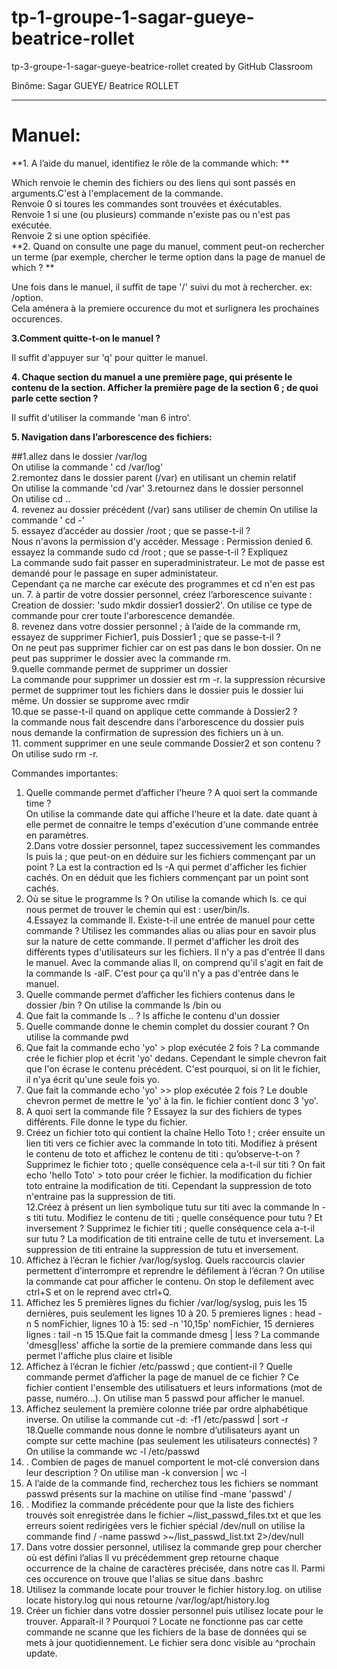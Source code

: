 # tp-1-groupe-1-sagar-gueye-beatrice-rollet
tp-3-groupe-1-sagar-gueye-beatrice-rollet created by GitHub Classroom <br>

Binôme: Sagar GUEYE/ Beatrice ROLLET
***********
Manuel:
==========
**1. A l’aide du manuel, identifiez le rôle de la commande which: ** 

Which renvoie le chemin des fichiers ou des liens qui sont passés en arguments.C'est à l'emplacement de la commande.   
Renvoie 0 si toures les commandes sont trouvées et éxécutables.  
Renvoie 1 si une (ou plusieurs) commande n'existe pas ou n'est pas exécutée.  
Renvoie 2 si une option spécifiée.    
**2. Quand on consulte une page du manuel, comment peut-on rechercher un terme (par exemple, chercher le terme option dans la page de manuel de which ? ** 

Une fois dans le manuel, il suffit de tape '/' suivi du mot à rechercher. ex: /option.  
Cela aménera à la premiere occurence du mot et surlignera les prochaines occurences.  

**3.Comment quitte-t-on le manuel ?**

Il suffit d'appuyer sur 'q' pour quitter le manuel.  

**4. Chaque section du manuel a une première page, qui présente le contenu de la section. Afficher la
première page de la section 6 ; de quoi parle cette section ?**

Il suffit d'utiliser la commande 'man 6 intro'.  

**5. Navigation dans l’arborescence des fichiers:**

##1.allez dans le dossier /var/log  
On utilise la commande ' cd /var/log'  
2.remontez dans le dossier parent (/var) en utilisant un chemin relatif   
On utilise la commande 'cd /var'
3.retournez dans le dossier personnel   
On utilise cd ..  
4. revenez au dossier précédent (/var) sans utiliser de chemin 
On utilise la commande ' cd -'  
5. essayez d’accéder au dossier /root ; que se passe-t-il ?  
Nous n'avons la permission d'y accéder. Message : Permission denied
6. essayez la commande sudo cd /root ; que se passe-t-il ? Expliquez  
La commande sudo fait passer en superadministrateur. Le mot de passe est demandé pour le passage en super administateur.   
Cependant ça ne marche car exécute des programmes et cd n'en est pas un.
7.  à partir de votre dossier personnel, créez l’arborescence suivante :  
Creation de dossier: 'sudo mkdir dossier1 dossier2'. On utilise ce type de commande pour crer toute l'arborescence demandée.  
8. revenez dans votre dossier personnel ; à l’aide de la commande rm, essayez de supprimer Fichier1, puis
Dossier1 ; que se passe-t-il ?   
On ne peut pas supprimer fichier car on est pas dans le bon dossier. On ne peut pas supprimer le dossier avec la commande rm.  
9.quelle commande permet de supprimer un dossier   
La commande pour supprimer un dossier est rm -r. la suppression récursive permet de supprimer tout les fichiers dans le dossier puis le dossier lui même. Un dossier se supprome avec rmdir    
10.que se passe-t-il quand on applique cette commande à Dossier2 ?   
la commande nous fait descendre dans l'arborescence du dossier puis nous demande la confirmation de supression des fichiers un à un.  
11. comment supprimer en une seule commande Dossier2 et son contenu ?  
On utilise sudo rm -r.  

Commandes importantes:  
1. Quelle commande permet d’afficher l’heure ? A quoi sert la commande time ?  
On utilise la commande date qui affiche l'heure et la date. date quant à elle permet de connaitre le temps d'exécution d'une commande entrée en paramètres.  
2.Dans votre dossier personnel, tapez successivement les commandes ls puis la ; que peut-on en déduire
sur les fichiers commençant par un point ? 
La est la contraction ed ls -A qui permet d'afficher les fichier cachés. On en déduit que les fichiers commençant par un point sont cachés.  
3. Où se situe le programme ls ? 
On utilise la comande which ls. ce qui nous permet de trouver le chemin qui est : user/bin/ls.  
4.Essayez la commande ll. Existe-t-il une entrée de manuel pour cette commande ? Utilisez les commandes alias ou alias pour en savoir plus sur la nature de cette commande. 
ll permet d'afficher les droit des différents types d'utilisateurs sur les fichiers. Il n'y a pas d'entrée ll dans le manuel. 
Avec la commande alias ll, on comprend qu'il s'agit en fait de la commande ls -alF. C'est pour ça qu'il n'y a pas d'entrée dans le manuel.  
5. Quelle commande permet d’afficher les fichiers contenus dans le dossier /bin ?
On utilise la commande  ls /bin ou 
6. Que fait la commande ls .. ?
ls affiche le contenu d'un dossier  
7. Quelle commande donne le chemin complet du dossier courant ?
On utilise la commande pwd  
8. Que fait la commande echo 'yo' > plop exécutée 2 fois ?
La commande crée le fichier plop et écrit 'yo' dedans. Cependant le simple chevron fait que l'on écrase le contenu précédent. C'est pourquoi, si on lit le fichier, il n'ya écrit qu'une seule fois yo.  
9. Que fait la commande echo 'yo' >> plop exécutée 2 fois ?
Le double chevron permet de mettre le 'yo' à la fin. le fichier contient donc 3 'yo'.
10. A quoi sert la commande file ? Essayez la sur des fichiers de types différents.
File donne le type du fichier.    
11. Créez un fichier toto qui contient la chaîne Hello Toto ! ; créer ensuite un lien titi vers ce fichier
avec la commande ln toto titi. Modifiez à présent le contenu de toto et affichez le contenu de titi :
qu’observe-t-on ? Supprimez le fichier toto ; quelle conséquence cela a-t-il sur titi ?
On fait echo 'hello Toto' > toto pour créer le fichier. la modification du fichier toto entraine la modification de titi. Cependant la suppression de toto n'entraine pas la suppression de titi.  
12.Créez à présent un lien symbolique tutu sur titi avec la commande ln -s titi tutu. Modifiez le
contenu de titi ; quelle conséquence pour tutu ? Et inversement ? Supprimez le fichier titi ; quelle
conséquence cela a-t-il sur tutu ? 
La modification de titi entraine celle de tutu et inversement. La suppression de titi entraine la suppression de tutu et inversement.  
13. Affichez à l’écran le fichier /var/log/syslog. Quels raccourcis clavier permettent d’interrompre et
reprendre le défilement à l’écran ?
On utilise la commande cat pour afficher le contenu. On stop le defilement avec ctrl+S et on le reprend avec ctrl+Q.  
14. Affichez les 5 premières lignes du fichier /var/log/syslog, puis les 15 dernières, puis seulement les
lignes 10 à 20.
5 premieres lignes : head -n 5 nomFichier, 
lignes 10 à 15: sed -n '10,15p' nomFichier, 
15 dernieres lignes : tail -n 15
15.Que fait la commande dmesg | less ? 
La commande 'dmesg|less' affiche la sortie de la premiere commande dans less qui permet l'affiche plus claire et lisible  
16. Affichez à l’écran le fichier /etc/passwd ; que contient-il ? Quelle commande permet d’afficher la page
de manuel de ce fichier ?
Ce fichier contient l'ensemble des utilisatuers et leurs informations (mot de passe, numéro...). On utilise man 5 passwd pour afficher le manuel.  
17. Affichez seulement la première colonne triée par ordre alphabétique inverse.
On utilise la commande cut -d: -f1 /etc/passwd | sort -r  
18.Quelle commande nous donne le nombre d’utilisateurs ayant un compte sur cette machine (pas seulement les utilisateurs connectés) ?
 On utilise la commande wc -l /etc/passwd 
19. . Combien de pages de manuel comportent le mot-clé conversion dans leur description ?
On utilise man -k conversion | wc -l
20. A l’aide de la commande find, recherchez tous les fichiers se nommant passwd présents sur la machine on utilise find -mane 'passwd' /
21. . Modifiez la commande précédente pour que la liste des fichiers trouvés soit enregistrée dans le fichier
~/list_passwd_files.txt et que les erreurs soient redirigées vers le fichier spécial /dev/null
 on utilise la commande find / -name passwd >~/list_passwd_list.txt 2>/dev/null
22. Dans votre dossier personnel, utilisez la commande grep pour chercher où est défini l’alias ll vu
précédemment
 grep retourne chaque occurrence de la chaine de caractères précisée, dans notre cas ll. Parmi ces occurence on trouve que l'alias se situe dans .bashrc
23. Utilisez la commande locate pour trouver le fichier history.log. on utilise locate history.log qui nous retourne /var/log/apt/history.log
24. Créer un fichier dans votre dossier personnel puis utilisez locate pour le trouver. Apparaît-il ? Pourquoi ? Locate ne fonctionne pas car cette commande ne scanne que les fichiers de la base de données qui se mets à jour quotidiennement.
Le fichier sera donc visible au ^prochain update.
